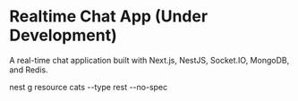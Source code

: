 ﻿# Realtime Chat App (Under Development)

A real-time chat application built with Next.js, NestJS, Socket.IO, MongoDB, and Redis.

nest g resource cats --type rest --no-spec
